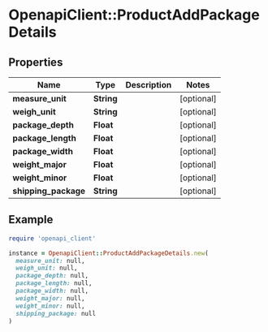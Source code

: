 # OpenapiClient::ProductAddPackageDetails

## Properties

| Name | Type | Description | Notes |
| ---- | ---- | ----------- | ----- |
| **measure_unit** | **String** |  | [optional] |
| **weigh_unit** | **String** |  | [optional] |
| **package_depth** | **Float** |  | [optional] |
| **package_length** | **Float** |  | [optional] |
| **package_width** | **Float** |  | [optional] |
| **weight_major** | **Float** |  | [optional] |
| **weight_minor** | **Float** |  | [optional] |
| **shipping_package** | **String** |  | [optional] |

## Example

```ruby
require 'openapi_client'

instance = OpenapiClient::ProductAddPackageDetails.new(
  measure_unit: null,
  weigh_unit: null,
  package_depth: null,
  package_length: null,
  package_width: null,
  weight_major: null,
  weight_minor: null,
  shipping_package: null
)
```

